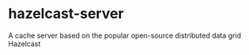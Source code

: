 hazelcast-server
================

A cache server based on the popular open-source distributed data grid Hazelcast